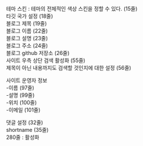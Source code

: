 테마 스킨 : 테마의 전체적인 색상 스킨을 정할 수 있다. (15줄)  
타깃 국가 설정 (18줄)  
블로그 제목 (19줄)  
블로그 이름 (22줄)  
블로그 설명 (23줄)  
블로그 주소 (24줄)  
블로그 github 저장소 (26줄)  
사이트 우측 상단 검색 활성화 (55줄)  
제목이 아닌 내용까지도 검색할 것인지에 대한 설정 (56줄)

사이트 운영자 정보  
-이름 (97줄)  
-설명 (99줄)  
-위치 (100줄)  
-이메일 (101줄)  

댓글 설정 (32줄)  
shortname (35줄)  
280줄 : 활성화  

